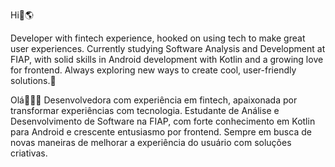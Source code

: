Hi👋🌎

Developer with fintech experience, hooked on using tech to make great user experiences. Currently studying Software Analysis and Development at FIAP, with solid skills in Android development with Kotlin and a growing love for frontend. Always exploring new ways to create cool, user-friendly solutions.🧮

Olá👋🇧🇷
Desenvolvedora com experiência em fintech, apaixonada por transformar experiências com tecnologia. Estudante de Análise e Desenvolvimento de Software na FIAP, com forte conhecimento em Kotlin para Android e crescente entusiasmo por frontend. Sempre em busca de novas maneiras de melhorar a experiência do usuário com soluções criativas.





